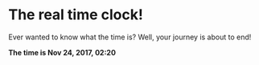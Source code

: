 # The real time clock!

Ever wanted to know what the time is? Well, your journey is about to end!

**The time is Nov 24, 2017, 02:20**